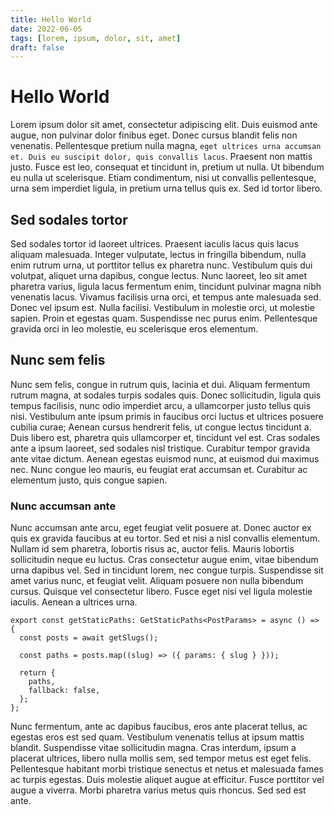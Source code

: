 ```yaml
---
title: Hello World
date: 2022-06-05
tags: [lorem, ipsum, dolor, sit, amet]
draft: false
---
```


# Hello World

Lorem ipsum dolor sit amet, consectetur adipiscing elit. Duis euismod ante augue, non pulvinar dolor finibus eget. Donec cursus blandit felis non venenatis. Pellentesque pretium nulla magna, `eget ultrices urna accumsan et. Duis eu suscipit dolor, quis convallis lacus`. Praesent non mattis justo. Fusce est leo, consequat et tincidunt in, pretium ut nulla. Ut bibendum eu nulla ut scelerisque. Etiam condimentum, nisi ut convallis pellentesque, urna sem imperdiet ligula, in pretium urna tellus quis ex. Sed id tortor libero.

## Sed sodales tortor

Sed sodales tortor id laoreet ultrices. Praesent iaculis lacus quis lacus aliquam malesuada. Integer vulputate, lectus in fringilla bibendum, nulla enim rutrum urna, ut porttitor tellus ex pharetra nunc. Vestibulum quis dui volutpat, aliquet urna dapibus, congue lectus. Nunc laoreet, leo sit amet pharetra varius, ligula lacus fermentum enim, tincidunt pulvinar magna nibh venenatis lacus. Vivamus facilisis urna orci, et tempus ante malesuada sed. Donec vel ipsum est. Nulla facilisi. Vestibulum in molestie orci, ut molestie sapien. Proin et egestas quam. Suspendisse nec purus enim. Pellentesque gravida orci in leo molestie, eu scelerisque eros elementum.

## Nunc sem felis

Nunc sem felis, congue in rutrum quis, lacinia et dui. Aliquam fermentum rutrum magna, at sodales turpis sodales quis. Donec sollicitudin, ligula quis tempus facilisis, nunc odio imperdiet arcu, a ullamcorper justo tellus quis nisi. Vestibulum ante ipsum primis in faucibus orci luctus et ultrices posuere cubilia curae; Aenean cursus hendrerit felis, ut congue lectus tincidunt a. Duis libero est, pharetra quis ullamcorper et, tincidunt vel est. Cras sodales ante a ipsum laoreet, sed sodales nisl tristique. Curabitur tempor gravida ante vitae dictum. Aenean egestas euismod nunc, at euismod dui maximus nec. Nunc congue leo mauris, eu feugiat erat accumsan et. Curabitur ac elementum justo, quis congue sapien.

### Nunc accumsan ante

Nunc accumsan ante arcu, eget feugiat velit posuere at. Donec auctor ex quis ex gravida faucibus at eu tortor. Sed et nisi a nisl convallis elementum. Nullam id sem pharetra, lobortis risus ac, auctor felis. Mauris lobortis sollicitudin neque eu luctus. Cras consectetur augue enim, vitae bibendum urna dapibus vel. Sed in tincidunt lorem, nec congue turpis. Suspendisse sit amet varius nunc, et feugiat velit. Aliquam posuere non nulla bibendum cursus. Quisque vel consectetur libero. Fusce eget nisi vel ligula molestie iaculis. Aenean a ultrices urna.

```tsx
export const getStaticPaths: GetStaticPaths<PostParams> = async () => {
  const posts = await getSlugs();

  const paths = posts.map((slug) => ({ params: { slug } }));

  return {
    paths,
    fallback: false,
  };
};
```

Nunc fermentum, ante ac dapibus faucibus, eros ante placerat tellus, ac egestas eros est sed quam. Vestibulum venenatis tellus at ipsum mattis blandit. Suspendisse vitae sollicitudin magna. Cras interdum, ipsum a placerat ultrices, libero nulla mollis sem, sed tempor metus est eget felis. Pellentesque habitant morbi tristique senectus et netus et malesuada fames ac turpis egestas. Duis molestie aliquet augue at efficitur. Fusce porttitor vel augue a viverra. Morbi pharetra varius metus quis rhoncus. Sed sed est ante.
